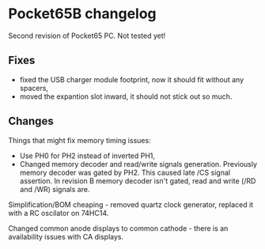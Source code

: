 # Pocket65B changelog

Second revision of Pocket65 PC. Not tested yet!

## Fixes

- fixed the USB charger module footprint, now it should fit without any spacers,
- moved the expantion slot inward, it should not stick out so much.

## Changes

Things that might fix memory timing issues:

- Use PH0 for PH2 instead of inverted PH1,
- Changed memory decoder and read/write signals generation. Previously memory decoder was gated by PH2. This caused late /CS signal assertion. In revision B memory decoder isn't gated, read and write (/RD and /WR) signals are.

Simplification/BOM cheaping - removed quartz clock generator, replaced it with a RC oscilator on 74HC14.

Changed common anode displays to common cathode - there is an availability issues with CA displays.
